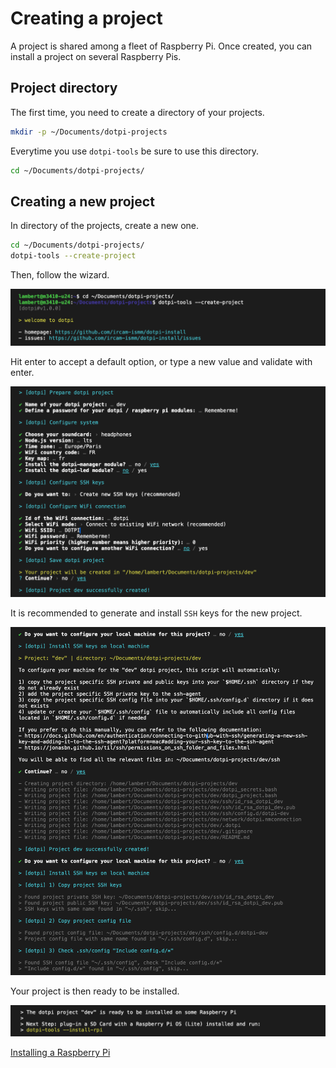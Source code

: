 # Creating a project

A project is shared among a fleet of Raspberry Pi. Once created, you can install a project on several Raspberry Pis.

## Project directory

The first time, you need to create a directory of your projects.

```sh
mkdir -p ~/Documents/dotpi-projects
```

Everytime you use `dotpi-tools` be sure to use this directory.

```sh
cd ~/Documents/dotpi-projects/
```

## Creating a new project

In directory of the projects, create a new one.

```sh
cd ~/Documents/dotpi-projects/
dotpi-tools --create-project
```

Then, follow the wizard.

![create-project](./assets/creating-a-project/dotpi-tools-create-project.png)

Hit enter to accept a default option, or type a new value and validate with enter.

![create-project-options](./assets/creating-a-project/dotpi-tools-create-project-options.png)

It is recommended to generate and install `SSH` keys for the new project.

![create-project-ssh-keys](./assets/creating-a-project/dotpi-tools-create-project-ssh-keys.png)

Your project is then ready to be installed.

![create-project-ready](./assets/creating-a-project/dotpi-tools-create-project-ready.png)

<a class="action" href="./installing-a-raspberry-pi.html">Installing a Raspberry Pi</a>
